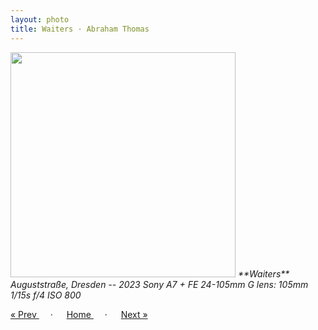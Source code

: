```yaml
---
layout: photo
title: Waiters · Abraham Thomas
---
```


<img src="/assets/photos/Waiters.jpg" width="360px" class="photo">

<i>
**Waiters**  
Auguststraße, Dresden -- 2023  
Sony A7 + FE 24-105mm G lens: 105mm 1/15s f/4 ISO 800
</i>

<a href="/gallery/window"> &laquo; Prev </a> &emsp; · &emsp; 
<a href="/gallery"> Home </a> &emsp; · &emsp; 
<a href="/gallery/tower"> Next &raquo; </a>